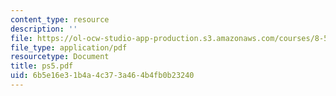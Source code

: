 ```yaml
---
content_type: resource
description: ''
file: https://ol-ocw-studio-app-production.s3.amazonaws.com/courses/8-514-strongly-correlated-systems-in-condensed-matter-physics-fall-2003/6b5e16e31b4a4c373a464b4fb0b23240_ps5.pdf
file_type: application/pdf
resourcetype: Document
title: ps5.pdf
uid: 6b5e16e3-1b4a-4c37-3a46-4b4fb0b23240
---
```

